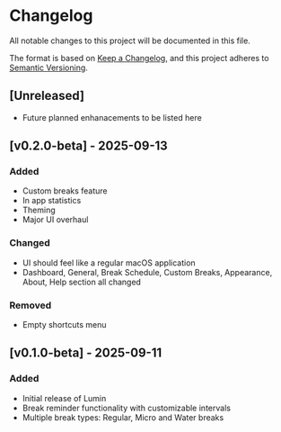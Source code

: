 # Changelog

All notable changes to this project will be documented in this file.

The format is based on [Keep a Changelog](https://keepachangelog.com/en/1.0.0/),
and this project adheres to [Semantic Versioning](https://semver.org/spec/v2.0.0.html).

## [Unreleased]
- Future planned enhanacements to be listed here


## [v0.2.0-beta] - 2025-09-13

### Added
- Custom breaks feature
- In app statistics 
- Theming
- Major UI overhaul

### Changed
- UI should feel like a regular macOS application
- Dashboard, General, Break Schedule, Custom Breaks, Appearance, About, Help section all changed

### Removed
- Empty shortcuts menu


## [v0.1.0-beta] - 2025-09-11

### Added
- Initial release of Lumin
- Break reminder functionality with customizable intervals
- Multiple break types: Regular, Micro and Water breaks
